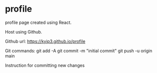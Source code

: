 # profile
profile page created using React.

Host using Github.


Github url: https://kyip3.github.io/profile

Git commands:
git add -A
git commit -m "initial commit"
git push -u origin main


Instruction for committing new changes


